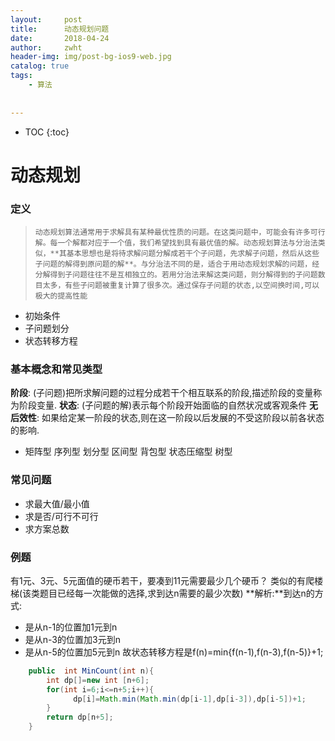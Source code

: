 ```yaml
---
layout:     post
title:      动态规划问题
date:       2018-04-24
author:     zwht
header-img: img/post-bg-ios9-web.jpg
catalog: true
tags:
    - 算法
   
    
---
```


* TOC 
{:toc}

# 动态规划

### 定义
>     动态规划算法通常用于求解具有某种最优性质的问题。在这类问题中，可能会有许多可行解。每一个解都对应于一个值，我们希望找到具有最优值的解。动态规划算法与分治法类似，**其基本思想也是将待求解问题分解成若干个子问题，先求解子问题，然后从这些子问题的解得到原问题的解**。与分治法不同的是，适合于用动态规划求解的问题，经分解得到子问题往往不是互相独立的。若用分治法来解这类问题，则分解得到的子问题数目太多，有些子问题被重复计算了很多次。通过保存子问题的状态,以空间换时间,可以极大的提高性能
- 初始条件
- 子问题划分
- 状态转移方程

### 基本概念和常见类型
**阶段**: (子问题)把所求解问题的过程分成若干个相互联系的阶段,描述阶段的变量称为阶段变量.
**状态**: (子问题的解)表示每个阶段开始面临的自然状况或客观条件
**无后效性**: 如果给定某一阶段的状态,则在这一阶段以后发展的不受这阶段以前各状态的影响.
- 矩阵型  序列型  划分型  区间型 背包型  状态压缩型 树型

### 常见问题
- 求最大值/最小值
- 求是否/可行不可行
- 求方案总数

### 例题
有1元、3元、5元面值的硬币若干，要凑到11元需要最少几个硬币？
类似的有爬楼梯(该类题目已经每一次能做的选择,求到达n需要的最少次数)
**解析:**到达n的方式:
-  是从n-1的位置加1元到n
-  是从n-3的位置加3元到n
-  是从n-5的位置加5元到n
故状态转移方程是f(n)=min{f(n-1),f(n-3),f(n-5)}+1;

```java
    public  int MinCount(int n){
        int dp[]=new int [n+6];
        for(int i=6;i<=n+5;i++){
              dp[i]=Math.min(Math.min(dp[i-1],dp[i-3]),dp[i-5])+1;
        }
        return dp[n+5];
    }
```







 
